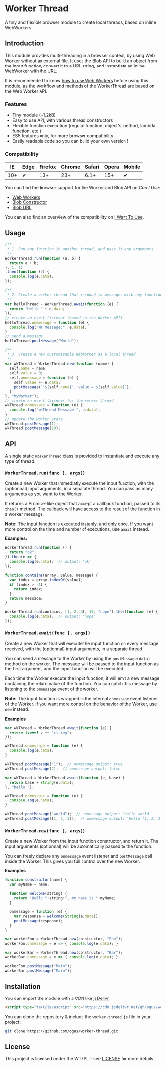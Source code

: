 # Worker Thread

A tiny and flexible browser module to create local threads, based on inline WebWorkers


## Introduction

This module provides multi-threading in a browser context, by using Web Worker without an external file.
It uses the Blob API to build an object from the input function, convert it to a URL string, and instantiate an inline WebWorker with the URL.

It is recommended to know [how to use Web Workers](https://developer.mozilla.org/en-US/docs/Web/API/Web_Workers_API/Using_web_workers) before using this module, as the workflow and methods of the WorkerThread are based on the Web Worker API.

### Features

 + Tiny module (~1.2kB)
 + Easy to use API, with various thread constructors
 + Flexible function execution (regular function, object's method, lambda function, etc.)
 + ES5 features only, for more browser compatibility
 + Easily readable code so you can build your own version !

### Compatibility

| IE | Edge | Firefox | Chrome | Safari | Opera | Mobile |
| --- | --- | --- | --- | --- | --- | --- |
| 10+ | ✔ | 13+ | 23+ | 6.1+ | 15+ | ✔ |

You can find the browser support for the Worker and Blob API on *Can I Use*:
 + [Web Workers](https://caniuse.com/#feat=webworkers)
 + [Blob Constructor](https://caniuse.com/#feat=blobbuilder)
 + [Blob URL](https://caniuse.com/#feat=bloburls)

You can also find an overview of the compatibility on [I Want To Use](http://www.iwanttouse.com/#webworkers,blobbuilder,bloburls).

## Usage

```js
/**
 * 1. Run any function in another thread, and pass it any arguments
 */
WorkerThread.run(function (a, b) {
  return a + b;
}, 1, 2)
.then(function (e) {
  console.log(e.data);
});

/**
 * 2. Create a worker thread that respond to messages with any function
 */
var helloThread = WorkerThread.await(function (e) {
  return "Hello " + e.data;
});
// create an event listener (based on the Worker API)
helloThread.onmessage = function (e) {
  console.log("WT Message:", e.data);
}
// send a message
helloThread.postMessage("World");

/**
 * 3. Create a new customizable WebWorker as a local thread
 */
var wkThread = WorkerThread.new(function (name) {
  self.name = name;
  self.value = 0;
  self.onmessage = function (e) {
    self.value += e.data;
    postMessage(`'${self.name}', value = ${self.value}`);
  }
}, "MyWorker");
// create an event listener for the worker thread
wkThread.onmessage = function (e) {
  console.log("wkThread Message:", e.data);
}
// update the worker state
wkThread.postMessage(1);
wkThread.postMessage(10);
```

## API

A single static `WorkerThread` class is provided to instantiate and execute any type of thread.

### `WorkerThread.run(func [, args])`

Create a new Worker that immediatly execute the input function, with the (optionnal) input arguments, in a separate thread.
You can pass as many arguments as you want to the Worker.

It returns a Promise-like object that accept a callback function, passed to its `then()` method. The callback will have access to the result of the function in a worker message.

**Note:** The input function is executed instanly, and only once. If you want more control on the time and number of executions, use `await` instead.

**Examples:**

```js
WorkerThread.run(function () {
  return "ok";
}).then(e => {
  console.log(e.data);  // output: 'ok'
});
```

```js
function contains(array, value, message) {
  var index = array.indexOf(value);
  if (index > -1) {
    return index;
  }
  return message;
}

WorkerThread.run(contains, [1, 2, 3], 10, "nope").then(function (e) {
  console.log(e.data);  // output: 'nope'
});
```


### `WorkerThread.await(func [, args])`

Create a new Worker that will execute the input function on every message received, with the (optionnal) input arguments, in a separate thread.

You can send a message to the Worker by using the `postMessage(data)` method on the worker. The message will be passed to the input function as the first argument, and the input function will be executed.

Each time the Worker execute the input function, it will emit a new message containing the return value of the function. You can catch this message by listening to the `onmessage` event of the worker.

**Note:** The input function is wrapped in the internal `onmessage` event listener of the Worker. If you want more control on the behavior of the Worker, use `new` instead.

**Examples**

```js
var wkThread = WorkerThread.await(function (e) {
  return typeof e == "string";
});

wkThread.onmessage = function (e) {
  console.log(e.data);
}

wkThread.postMessage("1");  // onmessage output: true
wkThread.postMessage(2);  // onmessage output: false
```

```js
var wkThread = WorkerThread.await(function (e, base) {
  return base + String(e.data);
}, "hello ");

wkThread.onmessage = function (e) {
  console.log(e.data);
}

wkThread.postMessage("world");  // onmessage output: 'hello world'
wkThread.postMessage([1, 2, 3]);  // onmessage output: 'hello [1, 2, 3]'
```

### `WorkerThread.new(func [, args])`

Create a new Worker from the input function constructor, and return it. The input arguments (optionnal) will be automatically passed to the function.

You can freely declare any `onmessage` event listener and `postMessage` call inside the Worker. This gives you full control over the new Worker.

**Examples**

```js
function constructor(name) {
  var myName = name;

  function welcome(string) {
    return "Hello "+string+", my name is "+myName;
  }

  onmessage = function (e) {
    var response = welcome(String(e.data));
    postMessage(response);
  }
}

var workerFoo = WorkerThread.new(constructor, "Foo");
workerFoo.onmessage = e => { console.log(e.data); }

var workerBar = WorkerThread.new(constructor, "Bar");
workerBar.onmessage = e => { console.log(e.data); }

workerFoo.postMessage("Main");
workerBar.postMessage("Main");
```

## Installation

You can import the module with a CDN like [jsDelivr](https://www.jsdelivr.com/)
```html
<script type="text/javascript" src="https://cdn.jsdelivr.net/gh/ogus/worker-thread/worker-thread.js"></script>
```

You can clone the repository & include the `worker-thread.js` file in your project:
```sh
git clone https://github.com/ogus/worker-thread.git
```


## License

This project is licensed under the WTFPL - see [LICENSE](LICENSE) for more details
